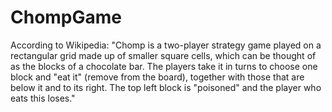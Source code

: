 # ChompGame
According to Wikipedia: "Chomp is a two-player strategy game played on a rectangular grid made up of smaller square cells, which can be thought of as the blocks of a chocolate bar. The players take it in turns to choose one block and "eat it" (remove from the board), together with those that are below it and to its right. The top left block is "poisoned" and the player who eats this loses."
